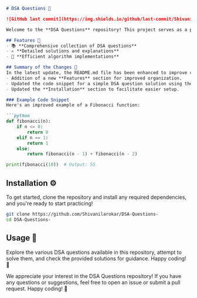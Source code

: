 ```markdown
# DSA Questions 🤖

![GitHub last commit](https://img.shields.io/github/last-commit/Shivanilarokar/DSA-Questions-) ![GitHub issues](https://img.shields.io/github/issues/Shivanilarokar/DSA-Questions-) ![GitHub stars](https://img.shields.io/github/stars/Shivanilarokar/DSA-Questions-?style=social)

Welcome to the **DSA Questions** repository! This project serves as a platform for practicing Data Structures and Algorithms (DSA) through a variety of questions and solutions.

## Features 🌟
- 📚 **Comprehensive collection of DSA questions**
- ✍️ **Detailed solutions and explanations**
- 🚀 **Efficient algorithm implementations**

## Summary of the Changes 📝
In the latest update, the README.md file has been enhanced to improve clarity and usability. Key changes include:
- Addition of a new **Features** section for improved organization.
- Updated the code snippet for a simple DSA question solution using the Fibonacci sequence for better clarity and performance.
- Updated the **Installation** section to facilitate easier setup.

### Example Code Snippet
Here's an improved example of a Fibonacci function:

```python
def fibonacci(n):
    if n <= 0:
        return 0
    elif n == 1:
        return 1
    else:
        return fibonacci(n - 1) + fibonacci(n - 2)

print(fibonacci(10))  # Output: 55
```

## Installation ⚙️
To get started, clone the repository and install any required dependencies, and you're ready to start practicing!

```bash
git clone https://github.com/Shivanilarokar/DSA-Questions-
cd DSA-Questions-
```

## Usage 🚀
Explore the various DSA questions available in this repository, attempt to solve them, and check the provided solutions for guidance. Happy coding! 🎉

We appreciate your interest in the DSA Questions repository! If you have any questions or suggestions, feel free to open an issue or submit a pull request. Happy coding! 🚀
```